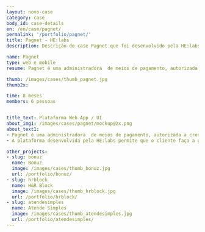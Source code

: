 ```yaml
---
layout: novo-case
category: case
body_id: case-details
en: /en/case/pagnet/
permalink: '/portfolio/pagnet/'
title: Pagnet - HE:labs
description: Descrição do case Pagnet que foi desenvolvido pela HE:labs.

name: Pagnet
type: web e mobile
resume: Pagnet é uma administradora  de meios de pagamento, autorizada a credenciar lojistas e processar transações de cartão de crédito.

thumb: /images/cases/thumb_pagnet.jpg
thumb2x:

time: 8 meses
members: 6 pessoas


title_text: Plataforma Web App / UI
about_img1: /images/cases/pagnet/mockup@2x.png
about_text1:
- Pagnet é uma administradora  de meios de pagamento, autorizada a credenciar lojistas e processar transações de cartão de crédito.
- A plataforma desenvolvida pela HE:labs permite que o cliente faça a gestão de suas máquinas de cartão na web e credite seus pagamentos da forma que achar melhor, antecipando assim os recebíveis.

other_projects:
- slug: bonuz
  name: Bonuz
  image: /images/cases/thumb_bonuz.jpg
  url: /portfolio/bonuz/
- slug: hrblock
  name: H&R Block
  image: /images/cases/thumb_hrblock.jpg
  url: /portfolio/hrblock/
- slug: atendesimples
  name: Atende Simples
  image: /images/cases/thumb_atendesimples.jpg
  url: /portfolio/atendesimples/
---
```

